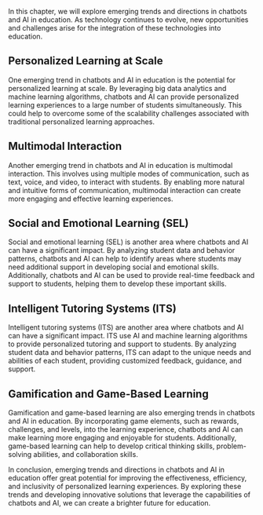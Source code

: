 
In this chapter, we will explore emerging trends and directions in chatbots and AI in education. As technology continues to evolve, new opportunities and challenges arise for the integration of these technologies into education.

Personalized Learning at Scale
------------------------------

One emerging trend in chatbots and AI in education is the potential for personalized learning at scale. By leveraging big data analytics and machine learning algorithms, chatbots and AI can provide personalized learning experiences to a large number of students simultaneously. This could help to overcome some of the scalability challenges associated with traditional personalized learning approaches.

Multimodal Interaction
----------------------

Another emerging trend in chatbots and AI in education is multimodal interaction. This involves using multiple modes of communication, such as text, voice, and video, to interact with students. By enabling more natural and intuitive forms of communication, multimodal interaction can create more engaging and effective learning experiences.

Social and Emotional Learning (SEL)
-----------------------------------

Social and emotional learning (SEL) is another area where chatbots and AI can have a significant impact. By analyzing student data and behavior patterns, chatbots and AI can help to identify areas where students may need additional support in developing social and emotional skills. Additionally, chatbots and AI can be used to provide real-time feedback and support to students, helping them to develop these important skills.

Intelligent Tutoring Systems (ITS)
----------------------------------

Intelligent tutoring systems (ITS) are another area where chatbots and AI can have a significant impact. ITS use AI and machine learning algorithms to provide personalized tutoring and support to students. By analyzing student data and behavior patterns, ITS can adapt to the unique needs and abilities of each student, providing customized feedback, guidance, and support.

Gamification and Game-Based Learning
------------------------------------

Gamification and game-based learning are also emerging trends in chatbots and AI in education. By incorporating game elements, such as rewards, challenges, and levels, into the learning experience, chatbots and AI can make learning more engaging and enjoyable for students. Additionally, game-based learning can help to develop critical thinking skills, problem-solving abilities, and collaboration skills.

In conclusion, emerging trends and directions in chatbots and AI in education offer great potential for improving the effectiveness, efficiency, and inclusivity of personalized learning experiences. By exploring these trends and developing innovative solutions that leverage the capabilities of chatbots and AI, we can create a brighter future for education.
